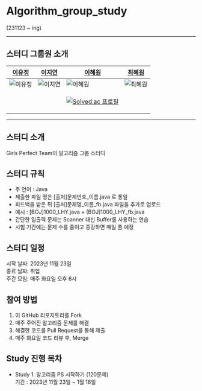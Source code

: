 # Algorithm_group_study

(231123 ~ ing)

--------------------
## 스터디 그룹원 소개

| [이유정](https://github.com/L-Y-Jeong)  | [이지연](https://github.com/lee-jiyoen) | [이혜원](https://github.com/icegosimperson) | [최혜원](https://github.com/choihywon) |
| --------- | --------- | --------- | --------- |
| ![이유정](https://github.com/L-Y-Jeong.png) | ![이지연](https://github.com/lee-jiyoen.png) | ![이혜원](https://github.com/icegosimperson.png) | ![최혜원](https://github.com/choihyewon.png) |
|          |       | <p align="center">[![Solved.ac 프로필](http://mazassumnida.wtf/api/mini/generate_badge?boj=icegosimperson)](https://solved.ac/icegosimperson)</p> |     |


-------------------
## 스터디 소개
Girls Perfect Team의 알고리즘 그룹 스터디

## 스터디 규칙 
- 주 언어 : Java
- 제출한 파일 명은 [출처]문제번호_이름.java 로 통일
- 피드백을 받은 뒤 [출처]문제명_이름_fb.java 파일을 추가로 업로드
- 예시 : [BOJ]1000_LHY.java + [BOJ]1000_LHY_fb.java 
 - 간단한 입출력 문제는 Scanner 대신 Buffer를 사용하는 연습
- 시험 기간에는 문제 수를 줄이고 종강하면 매일 풀 예정
  
## 스터디 일정
시작 날짜: 2023년 11월 23일  
종료 날짜: 취업  
주간 모임: 매주 화요일 오후 6시  

## 참여 방법
1. 이 GitHub 리포지토리를 Fork
2. 매주 주어진 알고리즘 문제를 해결
3. 해결한 코드를 Pull Request를 통해 제출
4. 매주 화요일 코드 리뷰 후, Merge

## Study 진행 목차
- Study 1. 알고리즘 PS 시작하기 (120문제)  
        기간 : 2023년 11월 23일 ~ 1월 16일

